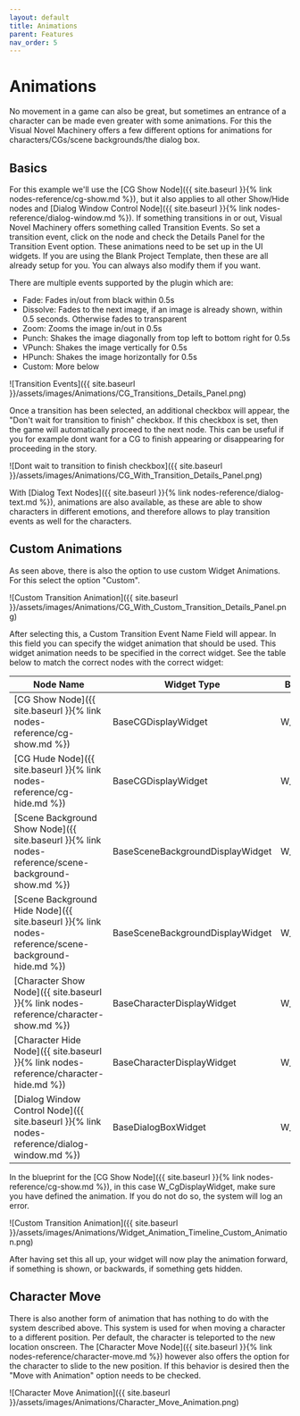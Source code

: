 ```yaml
---
layout: default
title: Animations
parent: Features
nav_order: 5
---
```


# Animations
No movement in a game can also be great, but sometimes an entrance of a character can be made even greater with some animations. For this the Visual Novel Machinery offers a few different options for animations for characters/CGs/scene backgrounds/the dialog box.

## Basics
For this example we'll use the [CG Show Node]({{ site.baseurl }}{% link nodes-reference/cg-show.md %}), but it also applies to all other Show/Hide nodes and [Dialog Window Control Node]({{ site.baseurl }}{% link nodes-reference/dialog-window.md %}). If something transitions in or out, Visual Novel Machinery offers something called Transition Events. So set a transition event, click on the node and check the Details Panel for the Transition Event option. These animations need to be set up in the UI widgets. If you are using the Blank Project Template, then these are all already setup for you. You can always also modify them if you want. 

There are multiple events supported by the plugin which are:
- Fade: Fades in/out from black within 0.5s
- Dissolve: Fades to the next image, if an image is already shown, within 0.5 seconds. Otherwise fades to transparent
- Zoom: Zooms the image in/out in 0.5s
- Punch: Shakes the image diagonally from top left to bottom right for 0.5s
- VPunch: Shakes the image vertically for 0.5s
- HPunch: Shakes the image horizontally for 0.5s
- Custom: More below

![Transition Events]({{ site.baseurl }}/assets/images/Animations/CG_Transitions_Details_Panel.png)

Once a transition has been selected, an additional checkbox will appear, the "Don't wait for transition to finish" checkbox. If this checkbox is set, then the game will automatically proceed to the next node. This can be useful if you for example dont want for a CG to finish appearing or disappearing for proceeding in the story.

![Dont wait to transition to finish checkbox]({{ site.baseurl }}/assets/images/Animations/CG_With_Transition_Details_Panel.png)

With [Dialog Text Nodes]({{ site.baseurl }}{% link nodes-reference/dialog-text.md %}), animations are also available, as these are able to show characters in different emotions, and therefore allows to play transition events as well for the characters.

## Custom Animations
As seen above, there is also the option to use custom Widget Animations. For this select the option "Custom".

![Custom Transition Animation]({{ site.baseurl }}/assets/images/Animations/CG_With_Custom_Transition_Details_Panel.png)

After selecting this, a Custom Transition Event Name Field will appear. In this field you can specify the widget animation that should be used. This widget animation needs to be specified in the correct widget. See the table below to match the correct nodes with the correct widget:

| Node Name | Widget Type | Blank Project Template Blueprint |
| --- | --- | --- |
| [CG Show Node]({{ site.baseurl }}{% link nodes-reference/cg-show.md %}) | BaseCGDisplayWidget | W_CgDisplayWidget |
| [CG Hude Node]({{ site.baseurl }}{% link nodes-reference/cg-hide.md %}) | BaseCGDisplayWidget | W_CgDisplayWidget |
| [Scene Background Show Node]({{ site.baseurl }}{% link nodes-reference/scene-background-show.md %}) | BaseSceneBackgroundDisplayWidget | W_SceneBackgroundDisplayWidget |
| [Scene Background Hide Node]({{ site.baseurl }}{% link nodes-reference/scene-background-hide.md %}) | BaseSceneBackgroundDisplayWidget | W_SceneBackgroundDisplayWidget |
| [Character Show Node]({{ site.baseurl }}{% link nodes-reference/character-show.md %}) | BaseCharacterDisplayWidget | W_CharacterDisplayWidget |
| [Character Hide Node]({{ site.baseurl }}{% link nodes-reference/character-hide.md %}) | BaseCharacterDisplayWidget | W_CharacterDisplayWidget |
| [Dialog Window Control Node]({{ site.baseurl }}{% link nodes-reference/dialog-window.md %}) | BaseDialogBoxWidget | W_DialogBoxWidget |

In the blueprint for the [CG Show Node]({{ site.baseurl }}{% link nodes-reference/cg-show.md %}), in this case W_CgDisplayWidget, make sure you have defined the animation. If you do not do so, the system will log an error.

![Custom Transition Animation]({{ site.baseurl }}/assets/images/Animations/Widget_Animation_Timeline_Custom_Animation.png)

After having set this all up, your widget will now play the animation forward, if something is shown, or backwards, if something gets hidden.

## Character Move
There is also another form of animation that has nothing to do with the system described above. This system is used for when moving a character to a different position. Per default, the character is teleported to the new location onscreen. The [Character Move Node]({{ site.baseurl }}{% link nodes-reference/character-move.md %}) however also offers the option for the character to slide to the new position. If this behavior is desired then the "Move with Animation" option needs to be checked.

![Character Move Animation]({{ site.baseurl }}/assets/images/Animations/Character_Move_Animation.png)